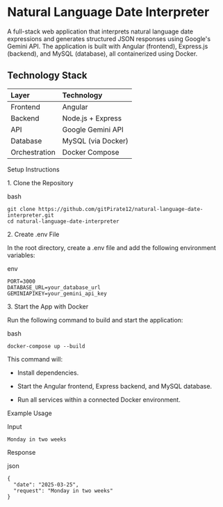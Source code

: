 # Natural Language Date Interpreter

A full-stack web application that interprets natural language date expressions and generates structured JSON responses using Google's Gemini API. The application is built with Angular (frontend), Express.js (backend), and MySQL (database), all containerized using Docker.

## Technology Stack

| Layer          | Technology             |
| :------------- | :--------------------- |
| Frontend       | Angular                |
| Backend        | Node.js + Express      |
| API            | Google Gemini API      |
| Database       | MySQL (via Docker)     |
| Orchestration  | Docker Compose       |

Setup Instructions

1\. Clone the Repository

bash

```
git clone https://github.com/gitPirate12/natural-language-date-interpreter.git
cd natural-language-date-interpreter
```

2\. Create .env File

In the root directory, create a .env file and add the following environment variables:

env

```
PORT=3000
DATABASE_URL=your_database_url
GEMINIAPIKEY=your_gemini_api_key
```

3\. Start the App with Docker

Run the following command to build and start the application:

bash

```
docker-compose up --build
```

This command will:

-   Install dependencies.

-   Start the Angular frontend, Express backend, and MySQL database.

-   Run all services within a connected Docker environment.

Example Usage

Input

```
Monday in two weeks
```

Response

json

```
{
  "date": "2025-03-25",
  "request": "Monday in two weeks"
}
```